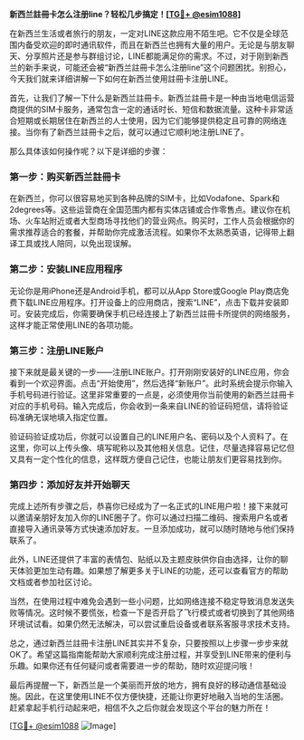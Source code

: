 **新西兰註冊卡怎么注册line？轻松几步搞定！[[TG💪+ @esim1088](https://t.me/s/esim1088)]**

在新西兰生活或者旅行的朋友，一定对LINE这款应用不陌生吧。它不仅是全球范围内备受欢迎的即时通讯软件，而且在新西兰也拥有大量的用户。无论是与朋友聊天、分享照片还是参与群组讨论，LINE都能满足你的需求。不过，对于刚到新西兰的新手来说，可能还会被“新西兰註冊卡怎么注册line”这个问题困扰。别担心，今天我们就来详细讲解一下如何在新西兰使用註冊卡注册LINE。

首先，让我们了解一下什么是新西兰註冊卡。新西兰註冊卡是一种由当地电信运营商提供的SIM卡服务，通常包含一定的通话时长、短信和数据流量。这种卡非常适合短期或长期居住在新西兰的人士使用，因为它们能够提供稳定且可靠的网络连接。当你有了新西兰註冊卡之后，就可以通过它顺利地注册LINE了。

那么具体该如何操作呢？以下是详细的步骤：

### 第一步：购买新西兰註冊卡

在新西兰，你可以很容易地买到各种品牌的SIM卡，比如Vodafone、Spark和2degrees等。这些运营商在全国范围内都有实体店铺或合作零售点。建议你在机场、火车站附近或者大型商场寻找他们的营业网点。购买时，工作人员会根据你的需求推荐适合的套餐，并帮助你完成激活流程。如果你不太熟悉英语，记得带上翻译工具或找人陪同，以免出现误解。

### 第二步：安装LINE应用程序

无论你是用iPhone还是Android手机，都可以从App Store或Google Play商店免费下载LINE应用程序。打开设备上的应用商店，搜索“LINE”，点击下载并安装即可。安装完成后，你需要确保手机已经连接上了新西兰註冊卡所提供的网络服务，这样才能正常使用LINE的各项功能。

### 第三步：注册LINE账户

接下来就是最关键的一步——注册LINE账户。打开刚刚安装好的LINE应用，你会看到一个欢迎界面。点击“开始使用”，然后选择“新账户”。此时系统会提示你输入手机号码进行验证。这里非常重要的一点是，必须使用你当前使用的新西兰註冊卡对应的手机号码。输入完成后，你会收到一条来自LINE的验证码短信，请将验证码准确无误地填入指定位置。

验证码验证成功后，你就可以设置自己的LINE用户名、密码以及个人资料了。在这里，你可以上传头像、填写昵称以及其他相关信息。记住，尽量选择容易记忆但又具有一定个性化的信息，这样既方便自己记住，也能让朋友们更容易找到你。

### 第四步：添加好友并开始聊天

完成上述所有步骤之后，恭喜你已经成为了一名正式的LINE用户啦！接下来就可以邀请亲朋好友加入你的LINE圈子了。你可以通过扫描二维码、搜索用户名或者直接导入通讯录等方式快速添加好友。一旦添加成功，就可以随时随地与他们保持联系了。

此外，LINE还提供了丰富的表情包、贴纸以及主题皮肤供你自由选择，让你的聊天体验更加生动有趣。如果想了解更多关于LINE的功能，还可以查看官方的帮助文档或者参加社区讨论。

当然，在使用过程中难免会遇到一些小问题，比如网络连接不稳定导致消息发送失败等情况。这时候不要慌张，检查一下是否开启了飞行模式或者切换到了其他网络环境试试看。如果仍然无法解决，可以尝试重启设备或者联系客服寻求技术支持。

总之，通过新西兰註冊卡注册LINE其实并不复杂，只要按照以上步骤一步步来就OK了。希望这篇指南能帮助大家顺利完成注册过程，并享受到LINE带来的便利与乐趣。如果你还有任何疑问或者需要进一步的帮助，随时欢迎提问哦！

最后再提醒一下，新西兰是一个美丽而开放的地方，拥有良好的移动通信基础设施。因此，在这里使用LINE不仅方便快捷，还能让你更好地融入当地的生活圈。赶紧拿起手机行动起来吧，相信不久之后你就会发现这个平台的魅力所在！

[[TG💪+ @esim1088](https://t.me/s/esim1088) ![Image](https://i.postimg.cc/4NQfJmqS/Snipaste-2025-05-13-00-14-12.png)]